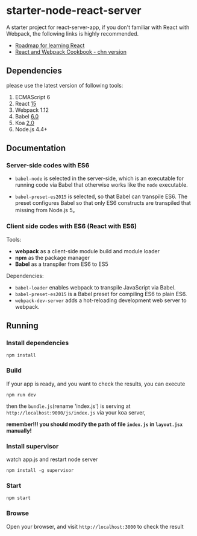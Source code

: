 # starter-node-react-server
A starter project for react-server-app, if you don't familiar with React with Webpack,
the following links is highly recommended.

- [Roadmap for learning React](https://github.com/wwsun/awesome-javascript/tree/master/sections/React)
- [React and Webpack Cookbook - chn version](https://fakefish.github.io/react-webpack-cookbook/index.html)

## Dependencies

please use the latest version of following tools:

1. ECMAScript 6
1. React [15](https://facebook.github.io/react/blog/2016/04/07/react-v15.html)
1. Webpack 1.12
1. Babel [6.0](https://babeljs.io/blog/2015/10/29/6.0.0/)
1. Koa [2.0](http://koajs.com)
1. Node.js 4.4+

## Documentation

### Server-side codes with ES6

- `babel-node` is selected in the server-side, 
which is an executable for running code via Babel that otherwise works like the `node` executable.

- `babel-preset-es2015` is selected, so that Babel can transpile ES6.
The preset configures Babel so that only ES6 constructs are transpiled that missing from Node.js 5。

### Client side codes with ES6 (React with ES6)

Tools:

- **webpack** as a client-side module build and module loader
- **npm** as the package manager
- **Babel** as a transpiler from ES6 to ES5

Dependencies:

- `babel-loader` enables webpack to transpile JavaScript via Babel.
- `babel-preset-es2015` is a Babel preset for compiling ES6 to plain ES6.
- `webpack-dev-server` adds a hot-reloading development web server to webpack.

## Running

### Install dependencies

    npm install
    
### Build

If your app is ready, and you want to check the results, you can execute

    npm run dev

then the `bundle.js`(rename 'index.js') is serving at `http://localhost:9000/js/index.js` via your koa server, 


**remember!!! you should modify the path of file `index.js` in `layout.jsx` manually!**

### Install supervisor
watch app.js and restart node server

    npm install -g supervisor

### Start

    npm start
    
### Browse

Open your browser, and visit `http://localhost:3000` to check the result

